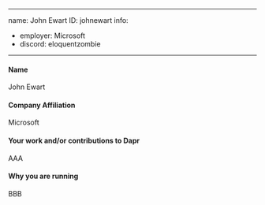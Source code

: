 -------------------------------------------------------------
name: John Ewart
ID: johnewart
info:
  - employer: Microsoft
  - discord: eloquentzombie
-------------------------------------------------------------

#### Name

John Ewart 

#### Company Affiliation

Microsoft

#### Your work and/or contributions to Dapr

AAA

#### Why you are running

BBB
